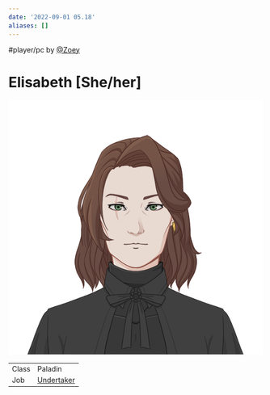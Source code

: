 ```yaml
---
date: '2022-09-01 05.18'
aliases: []
---
```


#player/pc by [@Zoey](@Zoey.md)
# Elisabeth [She/her]
![](_attachments/Elisabeth.png)



|       |                             |
| ----- | --------------------------- |
| Class | Paladin                     |
| Job   | [Undertaker](Undertaker.md) |

